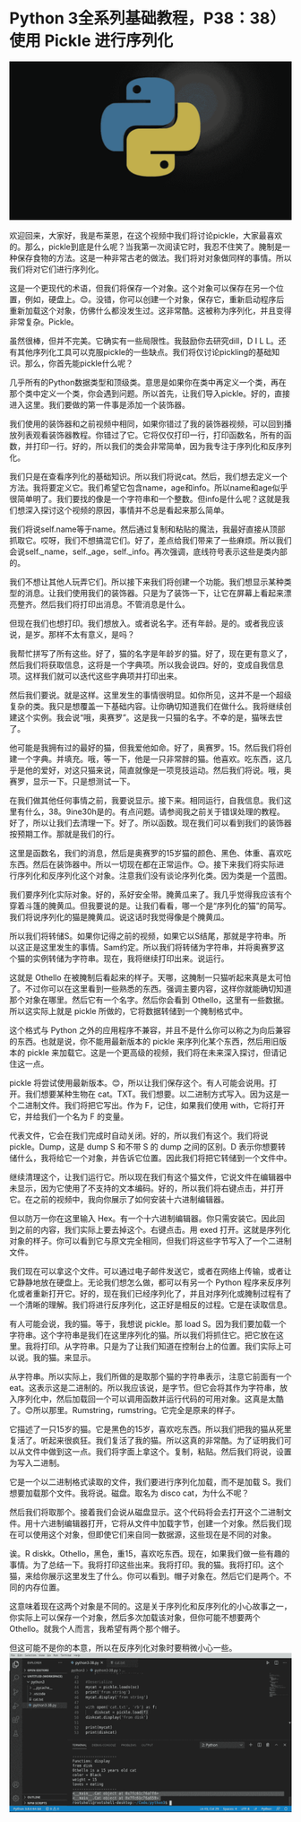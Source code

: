 # Python 3全系列基础教程，P38：38）使用 Pickle 进行序列化 

![](img/53fe70a8561215d4436c9c4659821325_0.png)

欢迎回来，大家好，我是布莱恩，在这个视频中我们将讨论pickle，大家最喜欢的。那么，pickle到底是什么呢？当我第一次阅读它时，我忍不住笑了。腌制是一种保存食物的方法。这是一种非常古老的做法。我们将对对象做同样的事情。所以我们将对它们进行序列化。

这是一个更现代的术语，但我们将保存一个对象。这个对象可以保存在另一个位置，例如，硬盘上。😊。没错，你可以创建一个对象，保存它，重新启动程序后重新加载这个对象，仿佛什么都没发生过。这非常酷。这被称为序列化，并且变得非常复杂。Pickle。

虽然很棒，但并不完美。它确实有一些局限性。我鼓励你去研究dill，D I L L。还有其他序列化工具可以克服pickle的一些缺点。我们将仅讨论pickling的基础知识。那么，你首先能pickle什么呢？

几乎所有的Python数据类型和顶级类。意思是如果你在类中再定义一个类，再在那个类中定义一个类，你会遇到问题。所以首先，让我们导入pickle。好的，直接进入这里。我们要做的第一件事是添加一个装饰器。

我们使用的装饰器和之前视频中相同，如果你错过了我的装饰器视频，可以回到播放列表观看装饰器教程。你错过了它。它将仅仅打印一行，打印函数名，所有的函数，并打印一行。好的，所以我们的类会非常简单，因为我专注于序列化和反序列化。

我们只是在查看序列化的基础知识。所以我们将说cat。然后，我们想去定义一个方法。我将要定义它。我们希望它包含name，age和info。所以name和age似乎很简单明了。我们要找的像是一个字符串和一个整数。但info是什么呢？这就是我们想深入探讨这个视频的原因，事情并不总是看起来那么简单。

我们将说self.name等于name。然后通过复制和粘贴的魔法，我最好直接从顶部抓取它。哎呀，我们不想搞混它们。好了，差点给我们带来了一些麻烦。所以我们会说self._name，self._age，self._info。再次强调，底线符号表示这些是类内部的。

我们不想让其他人玩弄它们。所以接下来我们将创建一个功能。我们想显示某种类型的消息。让我们使用我们的装饰器。只是为了装饰一下，让它在屏幕上看起来漂亮整齐。然后我们将打印出消息。不管消息是什么。

但现在我们也想打印。我们想放入。或者说名字。还有年龄。是的。或者我应该说，是岁。那样不太有意义，是吗？

我帮忙拼写了所有这些。好了，猫的名字是年龄岁的猫。好了，现在更有意义了，然后我们将获取信息，这将是一个字典项。所以我会说四。好的，变成自我信息项。这样我们就可以迭代这些字典项并打印出来。

然后我们要说。就是这样。这里发生的事情很明显。如你所见，这并不是一个超级复杂的类。我只是想覆盖一下基础内容。让你确切知道我们在做什么。我将继续创建这个实例。我会说“哦，奥赛罗”。这是我一只猫的名字。不幸的是，猫咪去世了。

他可能是我拥有过的最好的猫，但我爱他如命。好了，奥赛罗。15。然后我们将创建一个字典。并填充。哦，等一下，他是一只非常胖的猫。他喜欢。吃东西，这几乎是他的爱好，对这只猫来说，简直就像是一项竞技运动。然后我们将说。哦，奥赛罗，显示一下。只是想测试一下。

在我们做其他任何事情之前，我要说显示。接下来。相同运行，自我信息。我们这里有什么，38。9ine30h是的。有点问题。请参阅我之前关于错误处理的教程。好了，所以让我们去清理一下。好了。所以函数。现在我们可以看到我们的装饰器按预期工作。那就是我们的行。

这里是函数名，我们的消息，然后是奥赛罗的15岁猫的颜色、黑色、体重、喜欢吃东西。然后在装饰器中。所以一切现在都在正常运作。😊。接下来我们将实际进行序列化和反序列化这个对象。注意我们没有谈论序列化类。因为类是一个蓝图。

我们要序列化实际对象。好的，系好安全带。腌黄瓜来了。我几乎觉得我应该有个穿着斗篷的腌黄瓜。但我要说的是。让我们看看，哪一个是“序列化的猫”的简写。我们将说序列化的猫是腌黄瓜。说这话时我觉得像是个腌黄瓜。

所以我们将转储S。如果你记得之前的视频，如果它以S结尾，那就是字符串。所以这正是这里发生的事情。Sam约定。所以我们将转储为字符串，并将奥赛罗这个猫的实例转储为字符串。现在，我将继续打印出来。说运行。

这就是 Othello 在被腌制后看起来的样子。天哪，这腌制一只猫听起来真是太可怕了。不过你可以在这里看到一些熟悉的东西。强调主要内容，这样你就能确切知道那个对象在哪里。然后它有一个名字。然后你会看到 Othello，这里有一些数据。所以这实际上就是 pickle 所做的，它将数据转储到一个腌制格式中。

这个格式与 Python 之外的应用程序不兼容，并且不是什么你可以称之为向后兼容的东西。也就是说，你不能用最新版本的 pickle 来序列化某个东西，然后用旧版本的 pickle 来加载它。这是一个更高级的视频，我们将在未来深入探讨，但请记住这一点。

pickle 将尝试使用最新版本。😊，所以让我们保存这个。有人可能会说用。打开。我们想要某种生物在 cat。TXT。我们想要。以二进制方式写入。因为这是一个二进制文件。我们将把它写出。作为 F，记住，如果我们使用 with，它将打开它，并给我们一个名为 F 的变量。

代表文件，它会在我们完成时自动关闭。好的，所以我们有这个。我们将说 pickle。Dump，这是 dump S 和不带 S 的 dump 之间的区别。D 表示你想要转储什么，我将给它一个对象，并告诉它位置。因此我们将把它转储到一个文件中。

继续清理这个，让我们运行它。所以现在我们有这个猫文件，它说文件在编辑器中未显示，因为它使用了不支持的文本编码。好的，所以我们将右键点击，并打开它。在之前的视频中，我向你展示了如何安装十六进制编辑器。

但以防万一你在这里输入 Hex。有一个十六进制编辑器。你只需安装它。因此回到之前的内容，我们实际上要去掉这个。右键点击。用 exed 打开。这就是序列化对象的样子。你可以看到它与原文完全相同，但我们将这些字节写入了一个二进制文件。

我们现在可以拿这个文件。可以通过电子邮件发送它，或者在网络上传输，或者让它静静地放在硬盘上。无论我们想怎么做，都可以有另一个 Python 程序来反序列化或者重新打开它。好的，现在我们已经序列化了，并且对序列化或腌制过程有了一个清晰的理解。我们将进行反序列化，这正好是相反的过程。它是在读取信息。

有人可能会说，我的猫。等于，我想说 pickle。那 load S。因为我们要加载一个字符串。这个字符串是我们在这里序列化的猫。所以我们将抓住它。把它放在这里。我将打印。从字符串。只是为了让我们知道在控制台上的位置。我们实际上可以说。我的猫。来显示。

从字符串。所以实际上，我们所做的是取那个猫的字符串表示，注意它前面有一个 eat。这表示这是二进制的。所以我应该说，是字节。但它会将其作为字符串，放入序列化中，然后加载回一个可以调用函数并运行代码的可用对象。这真是太酷了。😊所以那里。Rumstring，rumstring。它完全是原来的样子。

它描述了一只15岁的猫。它是黑色的15岁，喜欢吃东西。所以我们把我的猫从死里复活了。听起来很疯狂。我们复活了我的猫。所以这真的非常酷。为了证明我们可以从文件中做到这一点。我们将字面上拿这个。复制，粘贴。然后我们将说，设置为写入二进制。

它是一个以二进制格式读取的文件，我们要进行序列化加载，而不是加载 S。我们想要加载那个文件。我将说。磁盘。取名为 disco cat，为什么不呢？

然后我们将取那个。接着我们会说从磁盘显示。这个代码将会去打开这个二进制文件。用十六进制编辑器打开，它将从文件中加载字节，创建一个对象。然后我们现在可以使用这个对象，但即使它们来自同一数据源，这些现在是不同的对象。

诶。R diskk。Othello，黑色，重15，喜欢吃东西。现在，如果我们做一些有趣的事情。为了总结一下。我将打印这些出来。我将打印。我的猫。我将打印。这个猫，来给你展示这里发生了什么。你可以看到。帽子对象在。然后它们是两个。不同的内存位置。

这意味着现在这两个对象是不同的。这是关于序列化和反序列化的小心故事之一，你实际上可以保存一个对象，然后多次加载该对象，但你可能不想要两个 Othello。就我个人而言，我希望有两个那个帽子。

但这可能不是你的本意，所以在反序列化对象时要稍微小心一些。![](img/53fe70a8561215d4436c9c4659821325_2.png)
